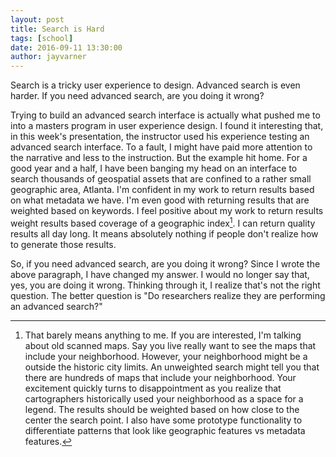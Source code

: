 ```yaml
---
layout: post
title: Search is Hard
tags: [school]
date: 2016-09-11 13:30:00
author: jayvarner
---
```

Search is a tricky user experience to design. Advanced search is even harder. If you need advanced search, are you doing it wrong?

Trying to build an advanced search interface is actually what pushed me to into a masters program in user experience design. I found it interesting that, in this week's presentation, the instructor used his experience testing an advanced search interface. To a fault, I might have paid more attention to the narrative and less to the instruction. But the example hit home. For a good year and a half, I have been banging my head on an interface to search thousands of geospatial assets that are confined to a rather small geographic area, Atlanta. I'm confident in my work to return results based on what metadata we have. I'm even good with returning results that are weighted based on keywords. I feel positive about my work to return results weight results based coverage of a geographic index[^dork]. I can return quality results all day long. It means absolutely nothing if people don't realize how to generate those results.

So, if you need advanced search, are you doing it wrong? Since I wrote the above paragraph, I have changed my answer. I would no longer say that, yes, you are doing it wrong. Thinking through it, I realize that's not the right question. The better question is "Do researchers realize they are performing an advanced search?"

[^dork]: That barely means anything to me. If you are interested, I'm talking about old scanned maps. Say you live really want to see the maps that include your neighborhood. However, your neighborhood might be a outside the historic city limits. An unweighted search might tell you that there are hundreds of maps that include your neighborhood. Your excitement quickly turns to disappointment as you realize that cartographers historically used your neighborhood as a space for a legend. The results should be weighted based on how close to the center the search point. I also have some prototype functionality to differentiate patterns that look like geographic features vs metadata features.
